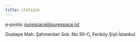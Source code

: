 ```yaml
---
title: iletişim
---
```

e-posta: purespace@purespace.ist

Duatepe Mah. Şahmerdan Sok. No:30-C, Feriköy Şişli İstanbul
